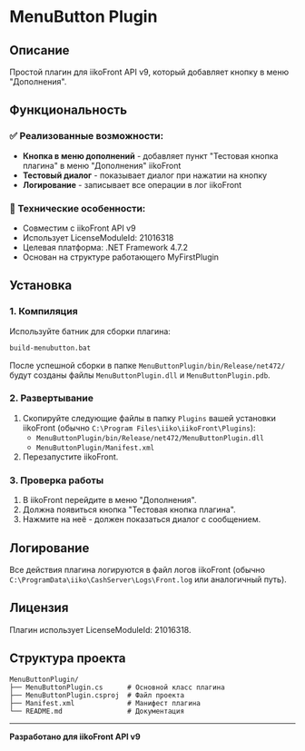# MenuButton Plugin

## Описание
Простой плагин для iikoFront API v9, который добавляет кнопку в меню "Дополнения".

## Функциональность

### ✅ Реализованные возможности:
- **Кнопка в меню дополнений** - добавляет пункт "Тестовая кнопка плагина" в меню "Дополнения" iikoFront
- **Тестовый диалог** - показывает диалог при нажатии на кнопку
- **Логирование** - записывает все операции в лог iikoFront

### 🔧 Технические особенности:
- Совместим с iikoFront API v9
- Использует LicenseModuleId: 21016318
- Целевая платформа: .NET Framework 4.7.2
- Основан на структуре работающего MyFirstPlugin

## Установка

### 1. Компиляция
Используйте батник для сборки плагина:

```cmd
build-menubutton.bat
```

После успешной сборки в папке `MenuButtonPlugin/bin/Release/net472/` будут созданы файлы `MenuButtonPlugin.dll` и `MenuButtonPlugin.pdb`.

### 2. Развертывание
1. Скопируйте следующие файлы в папку `Plugins` вашей установки iikoFront (обычно `C:\Program Files\iiko\iikoFront\Plugins`):
   - `MenuButtonPlugin/bin/Release/net472/MenuButtonPlugin.dll`
   - `MenuButtonPlugin/Manifest.xml`
2. Перезапустите iikoFront.

### 3. Проверка работы
1. В iikoFront перейдите в меню "Дополнения".
2. Должна появиться кнопка "Тестовая кнопка плагина".
3. Нажмите на неё - должен показаться диалог с сообщением.

## Логирование
Все действия плагина логируются в файл логов iikoFront (обычно `C:\ProgramData\iiko\CashServer\Logs\Front.log` или аналогичный путь).

## Лицензия
Плагин использует LicenseModuleId: 21016318.

## Структура проекта
```
MenuButtonPlugin/
├── MenuButtonPlugin.cs      # Основной класс плагина
├── MenuButtonPlugin.csproj  # Файл проекта
├── Manifest.xml             # Манифест плагина
└── README.md                # Документация
```

---
**Разработано для iikoFront API v9**
